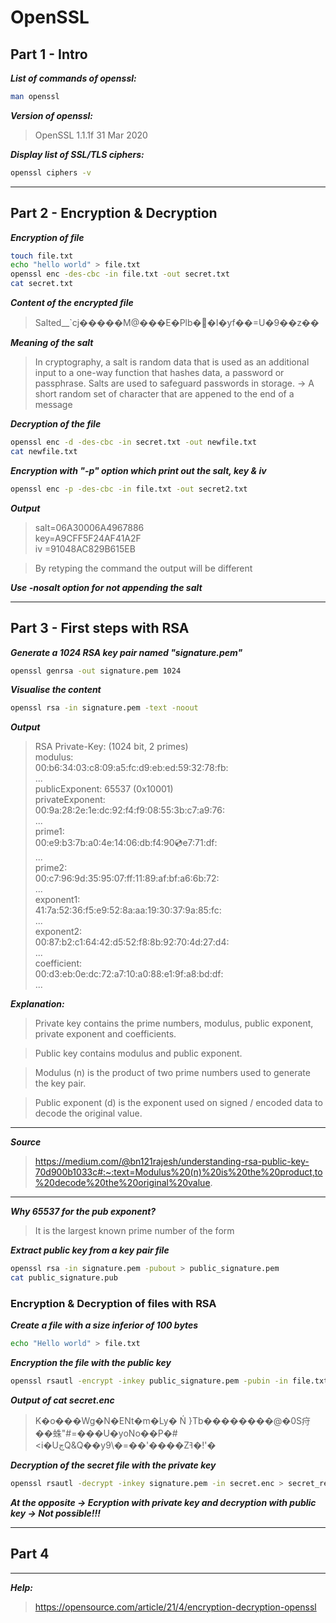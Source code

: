# OpenSSL

## Part 1 - Intro

***List of commands of openssl:***

```bash
man openssl
```

***Version of openssl:***

> OpenSSL 1.1.1f  31 Mar 2020

***Display list of SSL/TLS ciphers:***

```bash
openssl ciphers -v
```

***

## Part 2 - Encryption & Decryption

***Encryption of file***

```bash
touch file.txt
echo "hello world" > file.txt
openssl enc -des-cbc -in file.txt -out secret.txt
cat secret.txt
```

***Content of the encrypted file***

> Salted__`cj�����M@���E�Plb��I�yf��=U�9��z��

***Meaning of the salt***

> In cryptography, a salt is random data that is used as an additional input to a one-way function that hashes data, a password or passphrase. Salts are used to safeguard passwords in storage. -> A short random set of character that are appened to the end of a message

***Decryption of the file***

```bash
openssl enc -d -des-cbc -in secret.txt -out newfile.txt
cat newfile.txt
```

***Encryption with "-p" option which print out the salt, key & iv***

```bash
openssl enc -p -des-cbc -in file.txt -out secret2.txt
```

***Output***

> salt=06A30006A4967886\
> key=A9CFF5F24AF41A2F \
> iv =91048AC829B615EB

> By retyping the command the output will be different

***Use -nosalt option for not appending the salt***

***

## Part 3 - First steps with RSA

***Generate a 1024 RSA key pair named "signature.pem"***

```bash
openssl genrsa -out signature.pem 1024
```

***Visualise the content***

```bash
openssl rsa -in signature.pem -text -noout
```

***Output***

> RSA Private-Key: (1024 bit, 2 primes)\
> modulus:\
>   00:b6:34:03:c8:09:a5:fc:d9:eb:ed:59:32:78:fb: \
>   ...\
> publicExponent: 65537 (0x10001)\
> privateExponent:\
>    00:9a:28:2e:1e:dc:92:f4:f9:08:55:3b:c7:a9:76:\
>    ...\
> prime1:\
>   00:e9:b3:7b:a0:4e:14:06:db:f4:90:cd:e7:71:df:\
>   ...\
> prime2:\
>    00:c7:96:9d:35:95:07:ff:11:89:af:bf:a6:6b:72:\
>    ...\
> exponent1:\
>    41:7a:52:36:f5:e9:52:8a:aa:19:30:37:9a:85:fc:\
>    ...\
> exponent2:\
>    00:87:b2:c1:64:42:d5:52:f8:8b:92:70:4d:27:d4:\
>    ...\
> coefficient:\
>    00:d3:eb:0e:dc:72:a7:10:a0:88:e1:9f:a8:bd:df:\
>    ...

***Explanation:***

> Private key contains the prime numbers, modulus, public exponent, private exponent and coefficients.

> Public key contains modulus and public exponent.

> Modulus (n) is the product of two prime numbers used to generate the key pair.

> Public exponent (d) is the exponent used on signed / encoded data to decode the original value.

***

***Source***

> https://medium.com/@bn121rajesh/understanding-rsa-public-key-70d900b1033c#:~:text=Modulus%20(n)%20is%20the%20product,to%20decode%20the%20original%20value.

***

***Why 65537 for the pub exponent?***

> It is the largest known prime number of the form 

***Extract public key from a key pair file***

```bash
openssl rsa -in signature.pem -pubout > public_signature.pem
cat public_signature.pub
```

### Encryption & Decryption of files with RSA

***Create a file with a size inferior of 100 bytes***

```bash
echo "Hello world" > file.txt
```

***Encryption the file with the public key***

```bash
openssl rsautl -encrypt -inkey public_signature.pem -pubin -in file.txt -out secret.enc
```

***Output of cat secret.enc***

> K�o���Wg�N�ENt�m�Ly� Ń
                 }Tb��������@�0S疛��蛛"#=���U�yoNo��P�#<i�UڄQ&Q��y9\�=��'����Zߔ�!'�


***Decryption of the secret file with the private key***

```bash
openssl rsautl -decrypt -inkey signature.pem -in secret.enc > secret_revealed.txt
```

***At the opposite -> Ecryption with private key and decryption with public key -> Not possible!!!***

***

## Part 4



***

***Help:***

> https://opensource.com/article/21/4/encryption-decryption-openssl